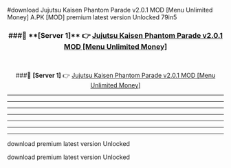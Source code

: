 #download Jujutsu Kaisen Phantom Parade v2.0.1 MOD [Menu Unlimited Money]  A.PK [MOD] premium latest version Unlocked 79in5 



<div align="center">
<h3>###🔹 **[Server 1]** 👉 <a href="https://download1apk.web.app/">Jujutsu Kaisen Phantom Parade v2.0.1 MOD [Menu Unlimited Money] </a></h3><br>


###🔹 **[Server 1]** 👉 <a href="https://download1apk.web.app/">Jujutsu Kaisen Phantom Parade v2.0.1 MOD [Menu Unlimited Money] </a></h3>
</div>



----------------------------------------------------------

----------------------------------------------------------

----------------------------------------------------------

----------------------------------------------------------

----------------------------------------------------------

----------------------------------------------------------

----------------------------------------------------------

download premium latest version Unlocked

download premium latest version Unlocked
